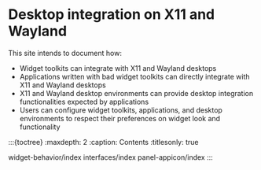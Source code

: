 # Desktop integration on X11 and Wayland

This site intends to document how:
* Widget toolkits can integrate with X11 and Wayland desktops
* Applications written with bad widget toolkits can directly integrate with X11 and Wayland desktops
* X11 and Wayland desktop environments can provide desktop integration functionalities expected by applications
* Users can configure widget toolkits, applications, and desktop environments to respect their preferences on widget look and functionality

:::{toctree}
:maxdepth: 2
:caption: Contents
:titlesonly: true

widget-behavior/index
interfaces/index
panel-appicon/index
:::

